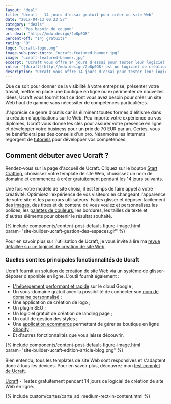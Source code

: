 ```yaml
---
layout: "deal"
title: "Ucraft - 14 jours d'essai gratuit pour créer un site Web"
date: "2017-04-13 00:23:57"
category: "deals"
coupon: "Pas besoin de coupon"
url-deal: "http://mdw.design/2o8p0G8"
percent-off: "14j gratuits"
rating: "8"
logo: "ucraft-logo.png"
image-sub-post-intro: "ucraft-featured-banner.jpg"
image: "ucraft-featured-banner.jpg"
excerpt: "Ucraft vous offre 14 jours d'essai pour tester leur logiciel en ligne de création de site Web et de landing page."
intro: "[Ucraft](http://mdw.design/2o8p0G8) est un logiciel de création de site Web et de landing page accessible en ligne gratuitement pendant 14 jours. La promesse de cet éditeur est de faciliter la création de sites modernes dans leur aspect et respectueux des standards techniques actuels."
description: "Ucraft vous offre 14 jours d'essai pour tester leur logiciel en ligne de création de site Web et de landing page."
---
```

Que ce soit pour donner de la visibilité à votre entreprise, présenter votre travail, mettre en place une boutique en ligne ou expérimenter de nouvelles idées, Ucraft vous fournit tout ce dont vous avez besoin pour créer un site Web haut de gamme sans nécessiter de compétences particulières.

J'apprécie ce genre d'outils car ils éliminent toutes formes d'élitisme dans la création d'applications sur le Web. Peu importe votre expérience ou vos diplômes, Ucraft vous donne les clés pour assurer votre présence en ligne et développer votre business pour un prix de 70 EUR par an. Certes, vous ne bénéficierai pas des conseils d'un pro. Néanmoins les Internets regorgent de [tutoriels](http://www.magazineduwebdesign.com/conseils/) pour développer vos compétences.

## Comment débuter avec Ucraft ?

Rendez-vous sur la page d'accueil de Ucraft. Cliquez sur le bouton [Start Crafting](http://mdw.design/2o8p0G8), choisissez votre template de site Web, choisissez un nom de domaine et commencez à créer gratuitement pendant les 14 jours suivants.

Une fois votre modèle de site choisi, il est temps de faire appel à votre créativité. Optimisez l'expérience de vos visiteurs en changeant l'apparence de votre site et les parcours utilisateurs. Faites glisser et déposer facilement des [images](http://www.magazineduwebdesign.com/ressources/collection-stocks-photo-image-gratuite-libre-de-droits/), des titres et du contenu où vous voulez et personnalisez les polices, les [palettes de couleurs](http://www.magazineduwebdesign.com/collection/color-palette-generator-12-outils-utilis-s-par-vos-concurrents/), les bordures, les tailles de texte et d'autres éléments pour obtenir le résultat souhaité.

{% include components/content-post-default-figure-image.html param="site-builder-ucraft-gestion-des-espaces.gif" %}

Pour en savoir plus sur l'utilisation de Ucraft, je vous invite à lire ma [revue détaillée sur ce logiciel de création de site Web](http://www.magazineduwebdesign.com/ressources/outils-services/design/ucraft-logiciel-de-creation-de-site-web-landing-page-en-ligne/).

### Quelles sont les principales fonctionnalités de Ucraft

Ucraft fournit un solution de création de site Web via un système de glisser-déposer disponible en ligne. L'outil fournit également :

- [L'hébergement performant et rapide](http://www.magazineduwebdesign.com/wp-engine-coupon/) sur le cloud Google ;
- Un sous-domaine gratuit avec la possibilité de connecter son [nom de domaine personnalisé](http://www.magazineduwebdesign.com/nom-de-domaine-design-coupon/) ;
- Une application de création de logo ;
- Un plugin SEO ;
- Un logiciel gratuit de création de landing page ;
- Un outil de gestion des styles ;
- Une [application ecommerce](http://www.magazineduwebdesign.com/collection/17-exp-riences-ecommerce-l-gantes-novembre-2016/) permettant de gérer sa boutique en ligne [Shopify](http://1.shopifytrack.com/aff_c?offer_id=2&aff_id=6111) ;
- Et d'autres fonctionnalités que vous laisse découvrir.

{% include components/content-post-default-figure-image.html param="site-builder-ucraft-edition-article-blog.png" %}

Bien entendu, tous les templates de site Web sont responsives et s'adaptent donc à tous les devices. Pour en savoir plus, découvrez mon [test complet de Ucraft](http://www.magazineduwebdesign.com/ressources/outils-services/design/ucraft-logiciel-de-creation-de-site-web-landing-page-en-ligne/).

[Ucraft](http://mdw.design/2o8p0G8) - Testez gratuitement pendant 14 jours ce logiciel de création de site Web en ligne.

{% include custom/cartes/carte_ad_medium-rect-in-content.html %}
